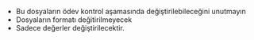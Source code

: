 * Bu dosyaların ödev kontrol aşamasında değiştirilebileceğini unutmayın
* Dosyaların formatı değitirilmeyecek
* Sadece değerler değiştirilecektir.
